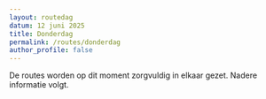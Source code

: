 ```yaml
---
layout: routedag
datum: 12 juni 2025
title: Donderdag
permalink: /routes/donderdag
author_profile: false
---
```


De routes worden op dit moment zorgvuldig in elkaar gezet. Nadere informatie volgt.  